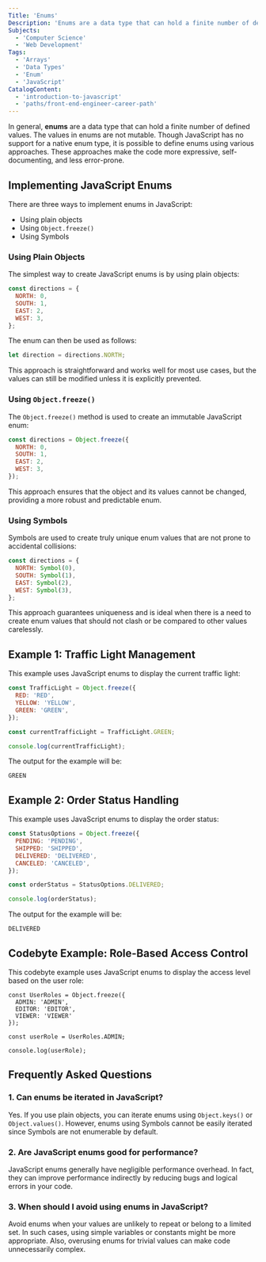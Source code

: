 ```yaml
---
Title: 'Enums'
Description: 'Enums are a data type that can hold a finite number of defined immutable values.'
Subjects:
  - 'Computer Science'
  - 'Web Development'
Tags:
  - 'Arrays'
  - 'Data Types'
  - 'Enum'
  - 'JavaScript'
CatalogContent:
  - 'introduction-to-javascript'
  - 'paths/front-end-engineer-career-path'
---
```


In general, **enums** are a data type that can hold a finite number of defined values. The values in enums are not mutable. Though JavaScript has no support for a native enum type, it is possible to define enums using various approaches. These approaches make the code more expressive, self-documenting, and less error-prone.

## Implementing JavaScript Enums

There are three ways to implement enums in JavaScript:

- Using plain objects
- Using `Object.freeze()`
- Using Symbols

### Using Plain Objects

The simplest way to create JavaScript enums is by using plain objects:

```js
const directions = {
  NORTH: 0,
  SOUTH: 1,
  EAST: 2,
  WEST: 3,
};
```

The enum can then be used as follows:

```js
let direction = directions.NORTH;
```

This approach is straightforward and works well for most use cases, but the values can still be modified unless it is explicitly prevented.

### Using `Object.freeze()`

The `Object.freeze()` method is used to create an immutable JavaScript enum:

```js
const directions = Object.freeze({
  NORTH: 0,
  SOUTH: 1,
  EAST: 2,
  WEST: 3,
});
```

This approach ensures that the object and its values cannot be changed, providing a more robust and predictable enum.

### Using Symbols

Symbols are used to create truly unique enum values that are not prone to accidental collisions:

```js
const directions = {
  NORTH: Symbol(0),
  SOUTH: Symbol(1),
  EAST: Symbol(2),
  WEST: Symbol(3),
};
```

This approach guarantees uniqueness and is ideal when there is a need to create enum values that should not clash or be compared to other values carelessly.

## Example 1: Traffic Light Management

This example uses JavaScript enums to display the current traffic light:

```js
const TrafficLight = Object.freeze({
  RED: 'RED',
  YELLOW: 'YELLOW',
  GREEN: 'GREEN',
});

const currentTrafficLight = TrafficLight.GREEN;

console.log(currentTrafficLight);
```

The output for the example will be:

```shell
GREEN
```

## Example 2: Order Status Handling

This example uses JavaScript enums to display the order status:

```js
const StatusOptions = Object.freeze({
  PENDING: 'PENDING',
  SHIPPED: 'SHIPPED',
  DELIVERED: 'DELIVERED',
  CANCELED: 'CANCELED',
});

const orderStatus = StatusOptions.DELIVERED;

console.log(orderStatus);
```

The output for the example will be:

```shell
DELIVERED
```

## Codebyte Example: Role-Based Access Control

This codebyte example uses JavaScript enums to display the access level based on the user role:

```codebyte/javascript
const UserRoles = Object.freeze({
  ADMIN: 'ADMIN',
  EDITOR: 'EDITOR',
  VIEWER: 'VIEWER'
});

const userRole = UserRoles.ADMIN;

console.log(userRole);
```

## Frequently Asked Questions

### 1. Can enums be iterated in JavaScript?

Yes. If you use plain objects, you can iterate enums using `Object.keys()` or `Object.values()`. However, enums using Symbols cannot be easily iterated since Symbols are not enumerable by default.

### 2. Are JavaScript enums good for performance?

JavaScript enums generally have negligible performance overhead. In fact, they can improve performance indirectly by reducing bugs and logical errors in your code.

### 3. When should I avoid using enums in JavaScript?

Avoid enums when your values are unlikely to repeat or belong to a limited set. In such cases, using simple variables or constants might be more appropriate. Also, overusing enums for trivial values can make code unnecessarily complex.
